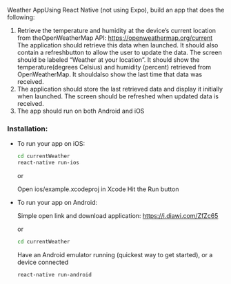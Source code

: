Weather AppUsing React Native (not using Expo), build an app that does the following:
1. Retrieve the temperature and humidity at the device’s current location from theOpenWeatherMap API: https://openweathermap.org/current 
The application should retrieve this data when launched. 
It should also contain a refreshbutton to allow the user to update the data.
The screen should be labeled “Weather at your location”. 
It should show the temperature(degrees Celsius) and humidity (percent) retrieved from OpenWeatherMap. 
It shouldalso show the last time that data was received.
2. The application should store the last retrieved data and display it initially when launched.
The screen should be refreshed when updated data is received.
3. The app should run on both Android and iOS

### Installation:
- To run your app on iOS:
   ```sh
   cd currentWeather
   react-native run-ios
   ```
   
    or
    
   Open ios/example.xcodeproj in Xcode
   Hit the Run button
- To run your app on Android:

   Simple open link and download application: https://i.diawi.com/ZfZc65
   
   or

   ```sh
   cd currentWeather
   ```
   Have an Android emulator running (quickest way to get started), or a device connected
   ```sh
   react-native run-android
   ```
